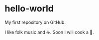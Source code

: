 # hello-world
My first repository on GitHub.

I like folk music and :coffee:. Soon I will cook a :pizza:.
